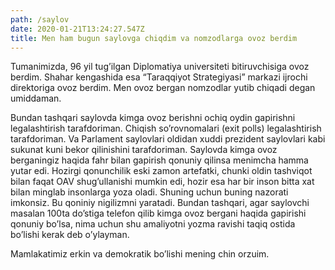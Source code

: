 ```yaml
---
path: /saylov
date: 2020-01-21T13:24:27.547Z
title: Men ham bugun saylovga chiqdim va nomzodlarga ovoz berdim
---
```

Tumanimizda, 96 yil tug’ilgan Diplomatiya universiteti bitiruvchisiga ovoz berdim. Shahar kengashida esa “Taraqqiyot Strategiyasi” markazi ijrochi direktoriga ovoz berdim. Men ovoz bergan nomzodlar yutib chiqadi degan umiddaman.

Bundan tashqari saylovda kimga ovoz berishni ochiq oydin gapirishni legalashtirish tarafdoriman. Chiqish so’rovnomalari (exit polls) legalashtirish tarafdoriman. Va Parlament saylovlari oldidan xuddi prezident saylovlari kabi sukunat kuni bekor qilinishini tarafdoriman. Saylovda kimga ovoz berganingiz haqida fahr bilan gapirish qonuniy qilinsa menimcha hamma yutar edi. Hozirgi qonunchilik eski zamon artefatki, chunki oldin tashviqot bilan faqat OAV shug’ullanishi mumkin edi, hozir esa har bir inson bitta xat bilan minglab insonlarga yoza oladi. Shuning uchun buning nazorati imkonsiz. Bu qoniniy nigilizmni yaratadi. Bundan tashqari, agar saylovchi masalan 100ta do’stiga telefon qilib kimga ovoz bergani haqida gapirishi qonuniy bo’lsa, nima uchun shu amaliyotni yozma ravishi taqiq ostida bo’lishi kerak deb o’ylayman. 

Mamlakatimiz erkin va demokratik bo’lishi mening chin orzuim.
